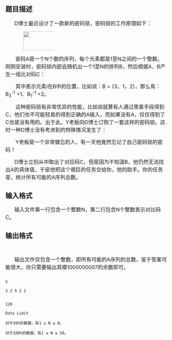 ## 题目描述

<div style="text-indent: 21pt">
 <span style="font-size: medium">D博士最近设计了一款新的密码锁，密码锁的工作原理如下：</span>
</div>
<div style="text-indent: 21pt">
 <span style="font-size: medium"><img height="59" width="122" alt="" src="https://s2.loli.net/2023/08/15/AjouLOvUm1YD8Wg.png"></span>
</div>
<div style="text-indent: 21pt"></div>
<div>
 <span style="font-size: medium">       密码A是一个N个数的序列，每个元素都是1至N之间的一个整数。刚刚安装时，密码锁内部会随机出一个1至N的排列B，然后根据A、B产生一组比对码C：</span>
</div>
<div>
 <span style="font-size: medium">       其中表示元素i在B中的位置，比如说：B = {3，1，2}，那么有：B<sub>3</sub><sup>-1</sup> =1、B<sub>1</sub><sup>-1</sup> =2。</span>
</div>
<div>
 <span style="font-size: medium">       这种密码锁有非常优异的性能，比如说就算有人通过黑客手段得到C，他们也不可能轻易的得到正确的A输入，而如果没有A，仅仅得到了C也是没有用的。出于此，Y老板向D博士订购了一套这样的密码锁。这时一种D博士没有考虑到的特殊情况发生了：</span>
</div>
<div>
 <span style="font-size: medium">       Y老板是一个非常健忘的人，有一天他竟然忘记了自己密码锁的密码！</span>
</div>
<div style="text-indent: 21pt">
 <span style="font-size: medium">D博士立刻从中取出了对应码C，但是因为不知道B，他仍然无法找出A的具体值，于是他把这个艰巨的任务交给你，他的助手。你的任务是，统计所有可能的A序列总数。</span>
</div>

## 输入格式

<div style="text-indent: 21pt">
 <span style="font-size: medium">输入文件第一行包含一个整数N，第二行包含N个整数表示对比码C。</span>
</div>

## 输出格式

<div>
  
</div>
<div style="text-indent: 21pt">
 <span style="font-size: medium">输出文件仅包含一个整数，即所有可能的A序列的总数，鉴于答案可能很大，你只需要输出其模1000000007的余数即可。</span>
</div>

```input1
5
3 2 5 2 2
```
```output1
120
Data Limit
对于30%的数据，有1 ≤ N ≤ 8。
对于100%的数据，有1 ≤ N ≤ 50。
```
